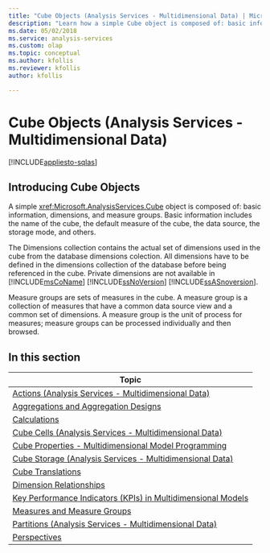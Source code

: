 ```yaml
---
title: "Cube Objects (Analysis Services - Multidimensional Data) | Microsoft Docs"
description: "Learn how a simple Cube object is composed of: basic information, dimensions, and measure groups."
ms.date: 05/02/2018
ms.service: analysis-services
ms.custom: olap
ms.topic: conceptual
ms.author: kfollis
ms.reviewer: kfollis
author: kfollis

---
```

# Cube Objects (Analysis Services - Multidimensional Data)
[!INCLUDE[appliesto-sqlas](../includes/appliesto-sqlas.md)]
    
## Introducing Cube Objects  
 A simple <xref:Microsoft.AnalysisServices.Cube> object is composed of: basic information, dimensions, and measure groups. Basic information includes the name of the cube, the default measure of the cube, the data source, the storage mode, and others.  
  
 The Dimensions collection contains the actual set of dimensions used in the cube from the database dimensions colection. All dimensions have to be defined in the dimensions collection of the database before being referenced in the cube. Private dimensions are not available in [!INCLUDE[msCoName](../includes/msconame-md.md)] [!INCLUDE[ssNoVersion](../includes/ssnoversion-md.md)] [!INCLUDE[ssASnoversion](../includes/ssasnoversion-md.md)].  
  
 Measure groups are sets of measures in the cube. A measure group is a collection of measures that have a common data source view and a common set of dimensions. A measure group is the unit of process for measures; measure groups can be processed individually and then browsed.  
  
## In this section  
  
| Topic |  
| ----- |
|[Actions &#40;Analysis Services - Multidimensional Data&#41;](../../analysis-services/multidimensional-models/actions-analysis-services-multidimensional-data.md)|
|[Aggregations and Aggregation Designs](../../analysis-services/multidimensional-models-olap-logical-cube-objects/aggregations-and-aggregation-designs.md)|
|[Calculations](../../analysis-services/multidimensional-models-olap-logical-cube-objects/calculations.md)|
|[Cube Cells &#40;Analysis Services - Multidimensional Data&#41;](../../analysis-services/multidimensional-models-olap-logical-cube-objects/cube-cells-analysis-services-multidimensional-data.md)|
|[Cube Properties - Multidimensional Model Programming](../../analysis-services/multidimensional-models-olap-logical-cube-objects/cube-properties-multidimensional-model-programming.md)|
|[Cube Storage &#40;Analysis Services - Multidimensional Data&#41;](../../analysis-services/multidimensional-models-olap-logical-cube-objects/cube-storage-analysis-services-multidimensional-data.md)|
|[Cube Translations](../../analysis-services/multidimensional-models-olap-logical-cube-objects/cube-translations.md)|
|[Dimension Relationships](../../analysis-services/multidimensional-models-olap-logical-cube-objects/dimension-relationships.md)|
|[Key Performance Indicators &#40;KPIs&#41; in Multidimensional Models](../../analysis-services/multidimensional-models/key-performance-indicators-kpis-in-multidimensional-models.md)|
|[Measures and Measure Groups](../../analysis-services/multidimensional-models/measures-and-measure-groups.md)|
|[Partitions &#40;Analysis Services - Multidimensional Data&#41;](../../analysis-services/multidimensional-models-olap-logical-cube-objects/partitions-analysis-services-multidimensional-data.md)|
|[Perspectives](../../analysis-services/multidimensional-models-olap-logical-cube-objects/perspectives.md)|
  
  
